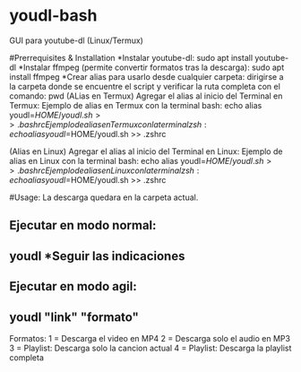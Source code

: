 # youdl-bash
GUI para youtube-dl (Linux/Termux)

#Prerrequisites & Installation
*Instalar youtube-dl:
sudo apt install youtube-dl
*Instalar ffmpeg (permite convertir formatos tras la descarga):
sudo apt install ffmpeg
*Crear alias para usarlo desde cualquier carpeta:
dirigirse a la carpeta donde se encuentre el script y verificar la ruta completa con el comando:
pwd
(ALias en Termux)
Agregar el alias al inicio del Terminal en Termux:
Ejemplo de alias en Termux con la terminal bash:
echo alias youdl=$HOME/youdl.sh >> .bashrc
Ejemplo de alias en Termux con la terminal zsh:
echo alias youdl=$HOME/youdl.sh >> .zshrc

(Alias en Linux)
Agregar el alias al inicio del Terminal en Linux:
Ejemplo de alias en Linux con la terminal bash:
echo alias youdl=$HOME/youdl.sh >> .bashrc
Ejemplo de alias en Linux con la terminal zsh:
echo alias youdl=$HOME/youdl.sh >> .zshrc

#Usage:
La descarga quedara en la carpeta actual.

Ejecutar en modo normal:
----------------------
youdl
*Seguir las indicaciones
----------------------

Ejecutar en modo agil:
----------------------
youdl "link" "formato"
----------------------
Formatos:
1 = Descarga el video en MP4
2 = Descarga solo el audio en MP3
3 = Playlist: Descarga solo la cancion actual
4 = Playlist: Descarga la playlist completa
